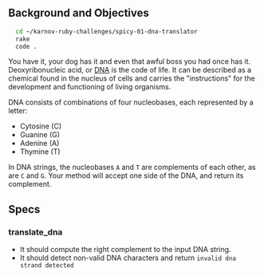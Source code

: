 ## Background and Objectives

```bash
  cd ~/karnov-ruby-challenges/spicy-01-dna-translator
  rake
  code .
```

You have it, your dog has it and even that awful boss you had once has it. Deoxyribonucleic acid, or [DNA](http://en.wikipedia.org/wiki/DNA) is the code of life. It can be described as a chemical found in the nucleus of cells and carries the "instructions" for the development and functioning of living organisms.

DNA consists of combinations of four nucleobases, each represented by a letter:
- Cytosine (C)
- Guanine (G)
- Adenine (A)
- Thymine (T)

In DNA strings, the nucleobases `A` and `T` are complements of each other, as are `C` and `G`. Your method will accept one side of the DNA, and return its complement.

## Specs

### translate_dna

- It should compute the right complement to the input DNA string.
- It should detect non-valid DNA characters and return `invalid dna strand detected`
